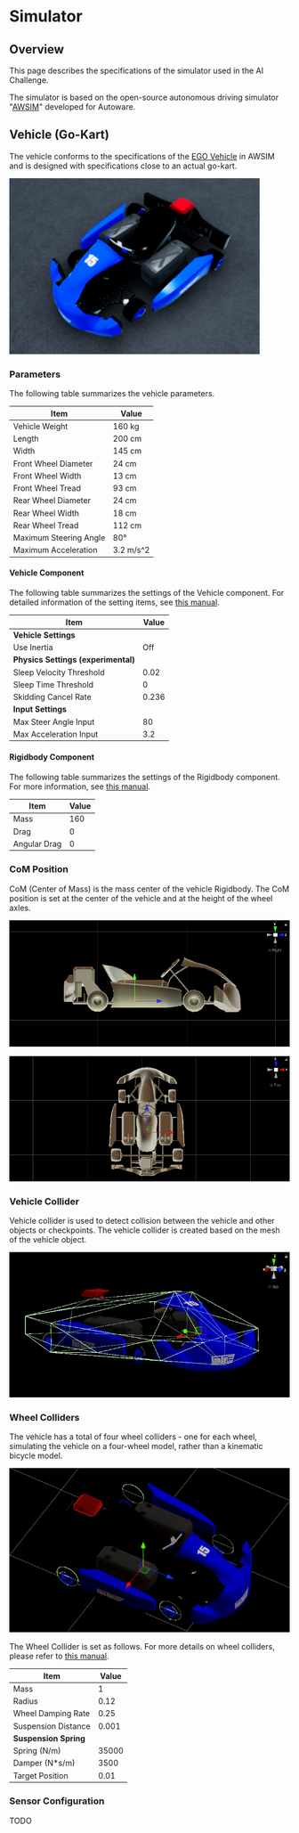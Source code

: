 # Simulator

## Overview
This page describes the specifications of the simulator used in the AI Challenge.

The simulator is based on the open-source autonomous driving simulator "[AWSIM](https://github.com/tier4/AWSIM)" developed for Autoware.

## Vehicle (Go-Kart)
The vehicle conforms to the specifications of the [EGO Vehicle](https://tier4.github.io/AWSIM/Components/Vehicle/EgoVehicle/) in AWSIM and is designed with specifications close to an actual go-kart.

![vehicle-appearance](./images/vehicle-appearance.png)

### Parameters
The following table summarizes the vehicle parameters.

| **Item**                  | **Value**      |
| --------------------- | ---------- |
| Vehicle Weight        | 160 kg     |
| Length                | 200 cm     |
| Width                 | 145 cm     |
| Front Wheel Diameter  | 24 cm      |
| Front Wheel Width     | 13 cm      |
| Front Wheel Tread     | 93 cm      |
| Rear Wheel Diameter   | 24 cm      |
| Rear Wheel Width      | 18 cm      |
| Rear Wheel Tread      | 112 cm     |
| Maximum Steering Angle| 80°        |
| Maximum Acceleration  | 3.2 m/s^2  |

#### Vehicle Component
The following table summarizes the settings of the Vehicle component. For detailed information of the setting items, see [this manual](https://tier4.github.io/AWSIM/Components/Vehicle/EgoVehicle/#vehicle-script).

| **Item**                  | **Value**      |
| ------------------------------- | ------------------------- |
| **Vehicle Settings**            |                           |
| Use Inertia                     | Off                         |
| **Physics Settings (experimental)** |                      |
| Sleep Velocity Threshold        | 0.02                      |
| Sleep Time Threshold            | 0                         |
| Skidding Cancel Rate            | 0.236                     |
| **Input Settings**              |                           |
| Max Steer Angle Input           | 80                        |
| Max Acceleration Input          | 3.2                       |

#### Rigidbody Component
The following table summarizes the settings of the Rigidbody component. For more information, see [this manual](https://tier4.github.io/AWSIM/Components/Vehicle/EgoVehicle/#rigidbody).

| **Item**                  | **Value**      |
|-------------------------|-----------------|
| Mass                | 160             |
| Drag                | 0               |
| Angular Drag        | 0               |

### CoM Position
CoM (Center of Mass) is the mass center of the vehicle Rigidbody. The CoM position is set at the center of the vehicle and at the height of the wheel axles.

![side-view-of-com](./images/side-view-of-com.png)

![top-view-of-com](./images/top-view-of-com.png)

### Vehicle Collider
Vehicle collider is used to detect collision between the vehicle and other objects or checkpoints. The vehicle collider is created based on the mesh of the vehicle object.

![body-collider](./images/body-collider.png)

### Wheel Colliders
The vehicle has a total of four wheel colliders - one for each wheel, simulating the vehicle on a four-wheel model, rather than a kinematic bicycle model.

![wheel-collider](./images/wheel-collider.png)

The Wheel Collider is set as follows. For more details on wheel colliders, please refer to [this manual](https://tier4.github.io/AWSIM/Components/Vehicle/EgoVehicle/#wheels-colliders).

| **Item**                  | **Value**      |
| -------------------------- | ------------------------------ |
| Mass                       | 1                              |
| Radius                     | 0.12                           |
| Wheel Damping Rate         | 0.25                           |
| Suspension Distance        | 0.001                          |
| **Suspension Spring**      |                                |
| Spring (N/m)               | 35000                          |
| Damper (N*s/m)             | 3500                           |
| Target Position            | 0.01                           |

### Sensor Configuration
TODO